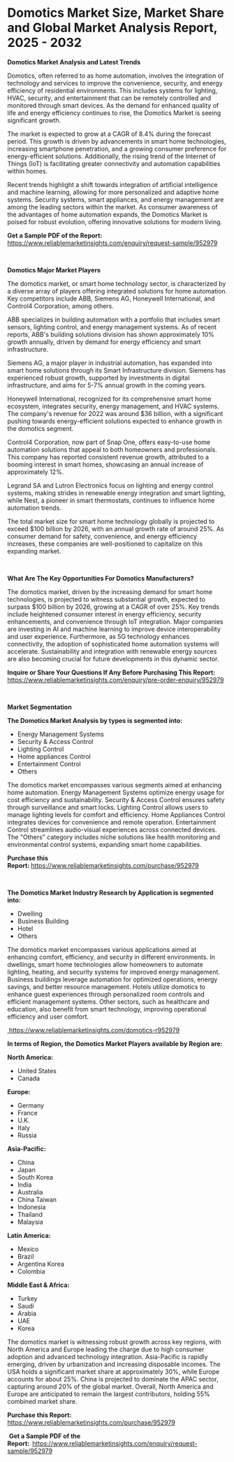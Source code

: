 <p><h1>Domotics Market Size, Market Share and Global Market Analysis Report, 2025 - 2032</h1></p><p><strong>Domotics Market Analysis and Latest Trends</strong></p>
<p><p>Domotics, often referred to as home automation, involves the integration of technology and services to improve the convenience, security, and energy efficiency of residential environments. This includes systems for lighting, HVAC, security, and entertainment that can be remotely controlled and monitored through smart devices. As the demand for enhanced quality of life and energy efficiency continues to rise, the Domotics Market is seeing significant growth.</p><p>The market is expected to grow at a CAGR of 8.4% during the forecast period. This growth is driven by advancements in smart home technologies, increasing smartphone penetration, and a growing consumer preference for energy-efficient solutions. Additionally, the rising trend of the Internet of Things (IoT) is facilitating greater connectivity and automation capabilities within homes.</p><p>Recent trends highlight a shift towards integration of artificial intelligence and machine learning, allowing for more personalized and adaptive home systems. Security systems, smart appliances, and energy management are among the leading sectors within the market. As consumer awareness of the advantages of home automation expands, the Domotics Market is poised for robust evolution, offering innovative solutions for modern living.</p></p>
<p><strong>Get a Sample PDF of the Report:&nbsp;</strong> <a href="https://www.reliablemarketinsights.com/enquiry/request-sample/952979?utm_campaign=3709&utm_medium=2&utm_source=Github&utm_content=ia&utm_term=17042025&utm_id=domotics">https://www.reliablemarketinsights.com/enquiry/request-sample/952979</a></p>
<p>&nbsp;</p>
<p><strong>Domotics Major Market Players</strong></p>
<p><p>The domotics market, or smart home technology sector, is characterized by a diverse array of players offering integrated solutions for home automation. Key competitors include ABB, Siemens AG, Honeywell International, and Control4 Corporation, among others.</p><p>ABB specializes in building automation with a portfolio that includes smart sensors, lighting control, and energy management systems. As of recent reports, ABB's building solutions division has shown approximately 10% growth annually, driven by demand for energy efficiency and smart infrastructure.</p><p>Siemens AG, a major player in industrial automation, has expanded into smart home solutions through its Smart Infrastructure division. Siemens has experienced robust growth, supported by investments in digital infrastructure, and aims for 5-7% annual growth in the coming years.</p><p>Honeywell International, recognized for its comprehensive smart home ecosystem, integrates security, energy management, and HVAC systems. The company's revenue for 2022 was around $36 billion, with a significant pushing towards energy-efficient solutions expected to enhance growth in the domotics segment.</p><p>Control4 Corporation, now part of Snap One, offers easy-to-use home automation solutions that appeal to both homeowners and professionals. This company has reported consistent revenue growth, attributed to a booming interest in smart homes, showcasing an annual increase of approximately 12%.</p><p>Legrand SA and Lutron Electronics focus on lighting and energy control systems, making strides in renewable energy integration and smart lighting, while Nest, a pioneer in smart thermostats, continues to influence home automation trends.</p><p>The total market size for smart home technology globally is projected to exceed $100 billion by 2026, with an annual growth rate of around 25%. As consumer demand for safety, convenience, and energy efficiency increases, these companies are well-positioned to capitalize on this expanding market.</p></p>
<p>&nbsp;</p>
<p><strong>What Are The Key Opportunities For Domotics Manufacturers?</strong></p>
<p><p>The domotics market, driven by the increasing demand for smart home technologies, is projected to witness substantial growth, expected to surpass $100 billion by 2026, growing at a CAGR of over 25%. Key trends include heightened consumer interest in energy efficiency, security enhancements, and convenience through IoT integration. Major companies are investing in AI and machine learning to improve device interoperability and user experience. Furthermore, as 5G technology enhances connectivity, the adoption of sophisticated home automation systems will accelerate. Sustainability and integration with renewable energy sources are also becoming crucial for future developments in this dynamic sector.</p></p>
<p><strong>Inquire or Share Your Questions If Any Before Purchasing This Report:</strong> <a href="https://www.reliablemarketinsights.com/enquiry/pre-order-enquiry/952979?utm_campaign=3709&utm_medium=2&utm_source=Github&utm_content=ia&utm_term=17042025&utm_id=domotics">https://www.reliablemarketinsights.com/enquiry/pre-order-enquiry/952979</a></p>
<p>&nbsp;</p>
<p><strong>Market Segmentation</strong></p>
<p><strong>The Domotics Market Analysis by types is segmented into:</strong></p>
<p><ul><li>Energy Management Systems</li><li>Security & Access Control</li><li>Lighting Control</li><li>Home appliances Control</li><li>Entertainment Control</li><li>Others</li></ul></p>
<p><p>The domotics market encompasses various segments aimed at enhancing home automation. Energy Management Systems optimize energy usage for cost efficiency and sustainability. Security & Access Control ensures safety through surveillance and smart locks. Lighting Control allows users to manage lighting levels for comfort and efficiency. Home Appliances Control integrates devices for convenience and remote operation. Entertainment Control streamlines audio-visual experiences across connected devices. The "Others" category includes niche solutions like health monitoring and environmental control systems, expanding smart home capabilities.</p></p>
<p><strong>Purchase this Report:&nbsp;</strong><a href="https://www.reliablemarketinsights.com/purchase/952979?utm_campaign=3709&utm_medium=2&utm_source=Github&utm_content=ia&utm_term=17042025&utm_id=domotics">https://www.reliablemarketinsights.com/purchase/952979</a></p>
<p>&nbsp;</p>
<p><strong>The Domotics Market Industry Research by Application is segmented into:</strong></p>
<p><ul><li>Dwelling</li><li>Business Building</li><li>Hotel</li><li>Others</li></ul></p>
<p><p>The domotics market encompasses various applications aimed at enhancing comfort, efficiency, and security in different environments. In dwellings, smart home technologies allow homeowners to automate lighting, heating, and security systems for improved energy management. Business buildings leverage automation for optimized operations, energy savings, and better resource management. Hotels utilize domotics to enhance guest experiences through personalized room controls and efficient management systems. Other sectors, such as healthcare and education, also benefit from smart technology, improving operational efficiency and user comfort.</p></p>
<p><a href="https://www.reliablemarketinsights.com/domotics-r952979?utm_campaign=3709&utm_medium=2&utm_source=Github&utm_content=ia&utm_term=17042025&utm_id=domotics">&nbsp;https://www.reliablemarketinsights.com/domotics-r952979</a></p>
<p><strong>In terms of Region, the Domotics Market Players available by Region are:</strong></p>
<p>
    <p> <strong> North America: </strong>
        <ul>
            <li>United States</li>
            <li>Canada</li>
        </ul>
        </p> 
    <p> <strong> Europe: </strong>
        <ul>
            <li>Germany</li>
            <li>France</li>
            <li>U.K.</li>
            <li>Italy</li>
            <li>Russia</li>
        </ul>
        </p> 
    <p> <strong> Asia-Pacific: </strong>
        <ul>
            <li>China</li>
            <li>Japan</li>
            <li>South Korea</li>
            <li>India</li>
            <li>Australia</li>
            <li>China Taiwan</li>
            <li>Indonesia</li>
            <li>Thailand</li>
            <li>Malaysia</li>
        </ul>
        </p> 
    <p> <strong> Latin America: </strong>
        <ul>
            <li>Mexico</li>
            <li>Brazil</li>
            <li>Argentina Korea</li>
            <li>Colombia</li>
        </ul>
        </p> 
    <p> <strong> Middle East & Africa: </strong>
        <ul>
            <li>Turkey</li>
            <li>Saudi</li>
            <li>Arabia</li>
            <li>UAE</li>
            <li>Korea</li>
        </ul>
    </p>
    </p>
<p><p>The domotics market is witnessing robust growth across key regions, with North America and Europe leading the charge due to high consumer adoption and advanced technology integration. Asia-Pacific is rapidly emerging, driven by urbanization and increasing disposable incomes. The USA holds a significant market share at approximately 30%, while Europe accounts for about 25%. China is projected to dominate the APAC sector, capturing around 20% of the global market. Overall, North America and Europe are anticipated to remain the largest contributors, holding 55% combined market share.</p></p>
<p><strong>Purchase this Report: </strong><a href="https://www.reliablemarketinsights.com/purchase/952979?utm_campaign=3709&utm_medium=2&utm_source=Github&utm_content=ia&utm_term=17042025&utm_id=domotics">https://www.reliablemarketinsights.com/purchase/952979</a></p>
<p>&nbsp;<strong>Get a Sample PDF of the Report:&nbsp;&nbsp;</strong><a href="https://www.reliablemarketinsights.com/enquiry/request-sample/952979?utm_campaign=3709&utm_medium=2&utm_source=Github&utm_content=ia&utm_term=17042025&utm_id=domotics">https://www.reliablemarketinsights.com/enquiry/request-sample/952979</a></p>
<p><strong></strong></p>
<p><p></p><p></p><p></p></p>